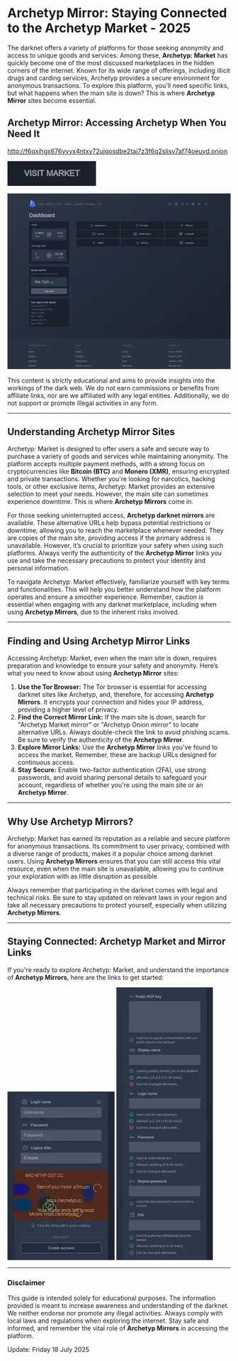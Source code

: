 # Archetyp Mirror: Staying Connected to the Archetyp Market - 2025

The darknet offers a variety of platforms for those seeking anonymity and access to unique goods and services. Among these, **Archetyp: Market** has quickly become one of the most discussed marketplaces in the hidden corners of the internet. Known for its wide range of offerings, including illicit drugs and carding services, Archetyp provides a secure environment for anonymous transactions. To explore this platform, you'll need specific links, but what happens when the main site is down? This is where **Archetyp Mirror** sites become essential.

## Archetyp Mirror: Accessing Archetyp When You Need It

http://f6qxihgx676yvyx4ntxy72ujqosdbe2taj7z3f6q2slisv7af74oeuyd.onion

[<img src="/overlays/freeze.webp" width="200">](http://f6qxihgx676yvyx4ntxy72ujqosdbe2taj7z3f6q2slisv7af74oeuyd.onion)

<a href="http://f6qxihgx676yvyx4ntxy72ujqosdbe2taj7z3f6q2slisv7af74oeuyd.onion"><img src="/overlays/scheme.webp" alt="Archetyp Preview" style="max-width: 100%;"></a>

This content is strictly educational and aims to provide insights into the workings of the dark web. We do not earn commissions or benefits from affiliate links, nor are we affiliated with any legal entities. Additionally, we do not support or promote illegal activities in any form.

---

## Understanding Archetyp Mirror Sites

Archetyp: Market is designed to offer users a safe and secure way to purchase a variety of goods and services while maintaining anonymity. The platform accepts multiple payment methods, with a strong focus on cryptocurrencies like **Bitcoin (BTC)** and **Monero (XMR)**, ensuring encrypted and private transactions. Whether you're looking for narcotics, hacking tools, or other exclusive items, Archetyp: Market provides an extensive selection to meet your needs. However, the main site can sometimes experience downtime. This is where **Archetyp Mirrors** come in.

For those seeking uninterrupted access, **Archetyp darknet mirrors** are available. These alternative URLs help bypass potential restrictions or downtime, allowing you to reach the marketplace whenever needed. They are copies of the main site, providing access if the primary address is unavailable. However, it’s crucial to prioritize your safety when using such platforms. Always verify the authenticity of the **Archetyp Mirror** links you use and take the necessary precautions to protect your identity and personal information.

To navigate Archetyp: Market effectively, familiarize yourself with key terms and functionalities. This will help you better understand how the platform operates and ensure a smoother experience. Remember, caution is essential when engaging with any darknet marketplace, including when using **Archetyp Mirrors**, due to the inherent risks involved.

---

## Finding and Using Archetyp Mirror Links

Accessing Archetyp: Market, even when the main site is down, requires preparation and knowledge to ensure your safety and anonymity. Here’s what you need to know about using **Archetyp Mirror** sites:

1.  **Use the Tor Browser:** The Tor browser is essential for accessing darknet sites like Archetyp, and, therefore, for accessing **Archetyp Mirrors**. It encrypts your connection and hides your IP address, providing a higher level of privacy.
2.  **Find the Correct Mirror Link:** If the main site is down, search for "Archetyp Market mirror" or "Archetyp Onion mirror" to locate alternative URLs. Always double-check the link to avoid phishing scams. Be sure to verify the authenticity of the **Archetyp Mirror**.
3.  **Explore Mirror Links:** Use the **Archetyp Mirror** links you've found to access the market. Remember, these are backup URLs designed for continuous access.
4.  **Stay Secure:** Enable two-factor authentication (2FA), use strong passwords, and avoid sharing personal details to safeguard your account, regardless of whether you're using the main site or an **Archetyp Mirror**.

---

## Why Use Archetyp Mirrors?

Archetyp: Market has earned its reputation as a reliable and secure platform for anonymous transactions. Its commitment to user privacy, combined with a diverse range of products, makes it a popular choice among darknet users. Using **Archetyp Mirrors** ensures that you can still access this vital resource, even when the main site is unavailable, allowing you to continue your exploration with as little disruption as possible.

Always remember that participating in the darknet comes with legal and technical risks. Be sure to stay updated on relevant laws in your region and take all necessary precautions to protect yourself, especially when utilizing **Archetyp Mirrors**.

---

## Staying Connected: Archetyp Market and Mirror Links

If you're ready to explore Archetyp: Market, and understand the importance of **Archetyp Mirrors**, here are the links to get started:

<a href="http://f6qxihgx676yvyx4ntxy72ujqosdbe2taj7z3f6q2slisv7af74oeuyd.onion"><img src="/overlays/active.webp" alt="Archetyp Login" style="max-width: 100%;"></a>
<a href="http://f6qxihgx676yvyx4ntxy72ujqosdbe2taj7z3f6q2slisv7af74oeuyd.onion"><img src="/overlays/top.webp" alt="Archetyp Register" style="max-width: 100%;"></a>

---

### Disclaimer

This guide is intended solely for educational purposes. The information provided is meant to increase awareness and understanding of the darknet. We neither endorse nor promote any illegal activities. Always comply with local laws and regulations when exploring the internet. Stay safe and informed, and remember the vital role of **Archetyp Mirrors** in accessing the platform.









Update:  Friday 18 July 2025